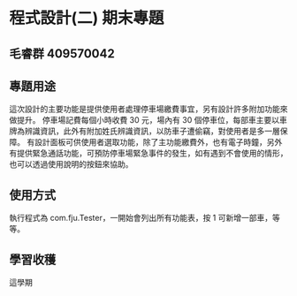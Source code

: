 # 程式設計(二) 期末專題
## 毛睿群 409570042 

## 專題用途
這次設計的主要功能是提供使用者處理停車場繳費事宜，另有設計許多附加功能來做提升。
停車場記費每個小時收費 30 元，場內有 30 個停車位，每部車主要以車牌為辨識資訊，此外有附加姓氏辨識資訊，以防車子遭偷竊，對使用者是多一層保障。
有設計面板可供使用者選取功能，除了主功能繳費外，也有電子時鐘，另外有提供緊急通話功能，可預防停車場緊急事件的發生，如有遇到不會使用的情形，也可以透過使用說明的按鈕來協助。

## 使用方式
執行程式為 com.fju.Tester，一開始會列出所有功能表，按 1 可新增一部車，等等。

## 學習收穫
這學期

